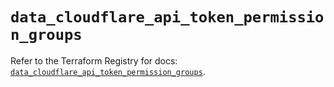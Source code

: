 # `data_cloudflare_api_token_permission_groups`

Refer to the Terraform Registry for docs: [`data_cloudflare_api_token_permission_groups`](https://registry.terraform.io/providers/cloudflare/cloudflare/4.12.0/docs/data-sources/api_token_permission_groups).
